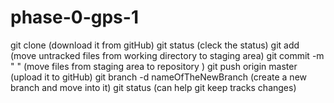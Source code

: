 # phase-0-gps-1
git clone <URL> (download it from gitHub)
git status (cleck the status)
git add    (move untracked files from working directory to staging area)
git commit -m " "  (move files from staging area to repository )
git push origin master  (upload it to gitHub)
git branch -d nameOfTheNewBranch (create a new branch and move into it)
git status (can help git keep tracks changes)

